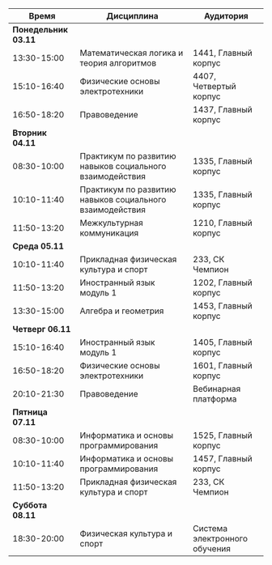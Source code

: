 | Время | Дисциплина | Аудитория |
|-------|------------|-----------|
| **Понедельник 03.11** | | |
| 13:30-15:00 | Математическая логика и теория алгоритмов | 1441, Главный корпус |
| 15:10-16:40 | Физические основы электротехники | 4407, Четвертый корпус |
| 16:50-18:20 | Правоведение | 1437, Главный корпус |
| **Вторник 04.11** | | |
| 08:30-10:00 | Практикум по развитию навыков социального взаимодействия | 1335, Главный корпус |
| 10:10-11:40 | Практикум по развитию навыков социального взаимодействия | 1335, Главный корпус |
| 11:50-13:20 | Межкультурная коммуникация | 1210, Главный корпус |
| **Среда 05.11** | | |
| 10:10-11:40 | Прикладная физическая культура и спорт | 233, СК Чемпион |
| 11:50-13:20 | Иностранный язык модуль 1 | 1202, Главный корпус |
| 13:30-15:00 | Алгебра и геометрия | 1453, Главный корпус |
| **Четверг 06.11** | | |
| 15:10-16:40 | Иностранный язык модуль 1 | 1405, Главный корпус |
| 16:50-18:20 | Физические основы электротехники | 1601, Главный корпус |
| 20:10-21:30 | Правоведение | Вебинарная платформа |
| **Пятница 07.11** | | |
| 08:30-10:00 | Информатика и основы программирования | 1525, Главный корпус |
| 10:10-11:40 | Информатика и основы программирования | 1457, Главный корпус |
| 11:50-13:20 | Прикладная физическая культура и спорт | 233, СК Чемпион |
| **Суббота 08.11** | | |
| 18:30-20:00 | Физическая культура и спорт | Система электронного обучения |
